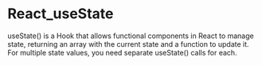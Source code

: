 # React_useState
useState() is a Hook that allows functional components in React to manage state, returning an array with the current state and a function to update it. For multiple state values, you need separate useState() calls for each.
